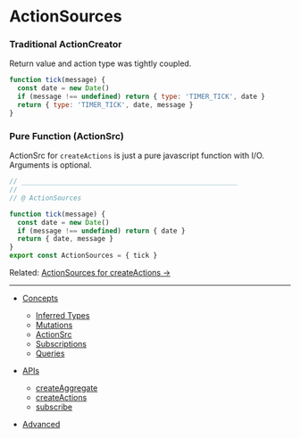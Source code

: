 # ActionSources

### Traditional ActionCreator

Return value and action type was tightly coupled.

```javascript
function tick(message) {
  const date = new Date()
  if (message !== undefined) return { type: 'TIMER_TICK', date }
  return { type: 'TIMER_TICK', date, message }
}
```

### Pure Function (ActionSrc)

ActionSrc for `createActions` is just a pure javascript function with I/O. Arguments is optional.

```javascript
// ______________________________________________________
//
// @ ActionSources

function tick(message) {
  const date = new Date()
  if (message !== undefined) return { date }
  return { date, message }
}
export const ActionSources = { tick }
```

Related: [ActionSources for createActions ->](createActions.md)

___

* [Concepts](concepts.md)
  * [Inferred Types](inferredTypes.md)
  * [Mutations](mutations.md)
  * [ActionSrc](actionSources.md)
  * [Subscriptions](subscriptions.md)
  * [Queries](queries.md)

* [APIs](apis.md)
  * [createAggregate](createAggregate.md)
  * [createActions](createActions.md)
  * [subscribe](subscribe.md)

* [Advanced](advanced.md)
